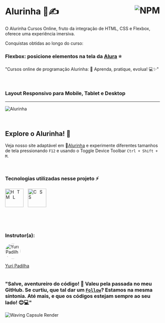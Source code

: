 # Alurinha 📒✍ <a href="https://github.com/Rodolfo-Sampaio/alurinha/blob/main/LICENSE"><img src="https://img.shields.io/npm/l/react" alt="NPM" align="right"></a>

O Alurinha Cursos Online, fruto da integração de HTML, CSS e Flexbox, oferece uma experiência imersiva.

Conquistas obtidas ao longo do curso:
### Flexbox: posicione elementos na tela da [Alura](https://cursos.alura.com.br/course/posicione-elementos-com-flexbox) ⭐

"Cursos online de programação Alurinha: 🚀 Aprenda, pratique, evolua! 💻✨"


<br>

### Layout Responsivo para Mobile, Tablet e Desktop
---
![Alurinha](https://github.com/Rodolfo-Sampaio/alurinha/assets/96917363/7ab7e974-9a8a-41be-b677-2eb792ab5cd6)



<br>

##  Explore o Alurinha! 👀

Veja nosso site adaptável em 🚩[Alurinha](https://alurinha-vert.vercel.app/) e experimente diferentes tamanhos de tela pressionando `F12` e usando o Toggle Device Toolbar `Ctrl + Shift + M`.

<br>

### Tecnologias utilizadas nesse projeto ⚡
<span style="letter-spacing: 10px">
   <img src="https://skillicons.dev/icons?i=html" title="HTML" alt="HTML" width="60px"/>
   <img src="https://skillicons.dev/icons?i=css" title="CSS" alt="CSS" width="60px"/>
</span>

#

<br>

### Instrutor(a):

<a href="https://www.linkedin.com/in/yuri-padilha/">
  <img src="https://media.licdn.com/dms/image/C4D03AQEZUryu34Vq1A/profile-displayphoto-shrink_200_200/0/1530658791747?e=1708560000&v=beta&t=h7qEB0Xr3sPE4aCCRryb_YG-rpvObCR54WD9pR2KxTg" alt="Yuri Padilha" style="border-radius: 50%; width: 50px; height: 50px;">
</a>

[Yuri Padilha](https://www.linkedin.com/in/yuri-padilha/)
<br>
<br>
### "Salve, aventureiro do código! 👋 Valeu pela passada no meu GitHub. Se curtiu, que tal dar um [`Follow`](https://github.com/Rodolfo-Sampaio)? Estamos na mesma sintonia. Até mais, e que os códigos estejam sempre ao seu lado! 😊💻"

<img src="https://capsule-render.vercel.app/api?type=waving&color=ffffff&height=100&section=footer" alt="Waving Capsule Render">